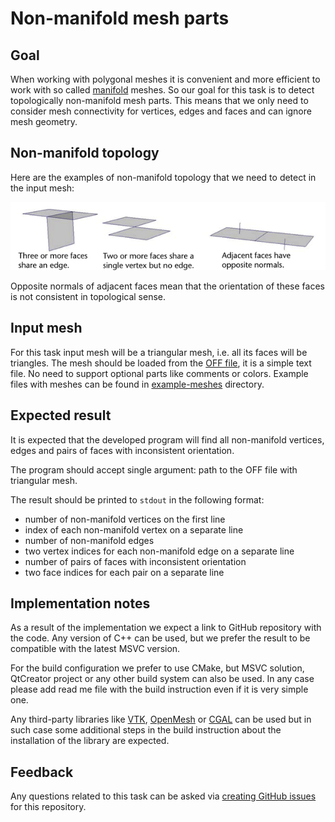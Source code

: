 # Non-manifold mesh parts

## Goal

When working with polygonal meshes it is convenient and more efficient to work with so called [manifold](https://en.wikipedia.org/wiki/Manifold) meshes. So our goal for this task is to detect topologically non-manifold mesh parts. This means that we only need to consider mesh connectivity for vertices, edges and faces and can ignore mesh geometry.

## Non-manifold topology

Here are the examples of non-manifold topology that we need to detect in the input mesh:

![Non-manifold topology](./non-manifold-topology.png)

Opposite normals of adjacent faces mean that the orientation of these faces is not consistent in topological sense.

## Input mesh

For this task input mesh will be a triangular mesh, i.e. all its faces will be triangles. The mesh should be loaded from the [OFF file](https://en.wikipedia.org/wiki/OFF_(file_format)), it is a simple text file. No need to support optional parts like comments or colors. Example files with meshes can be found in [example-meshes](./example-meshes) directory.

## Expected result

It is expected that the developed program will find all non-manifold vertices, edges and pairs of faces with inconsistent orientation.

The program should accept single argument: path to the OFF file with triangular mesh.

The result should be printed to `stdout` in the following format:
 
 * number of non-manifold vertices on the first line
 * index of each non-manifold vertex on a separate line
 * number of non-manifold edges
 * two vertex indices for each non-manifold edge on a separate line
 * number of pairs of faces with inconsistent orientation
 * two face indices for each pair on a separate line

## Implementation notes

As a result of the implementation we expect a link to GitHub repository with the code. Any version of C++ can be used, but we prefer the result to be compatible with the latest MSVC version.

For the build configuration we prefer to use CMake, but MSVC solution, QtCreator project or any other build system can also be used. In any case please add read me file with the build instruction even if it is very simple one.

 Any third-party libraries like [VTK](https://vtk.org/), [OpenMesh](https://www.graphics.rwth-aachen.de/software/openmesh/) or [CGAL](https://www.cgal.org/) can be used but in such case some additional steps in the build instruction about the installation of the library are expected.

 ## Feedback

Any questions related to this task can be asked via [creating GitHub issues](../../../issues) for this repository.
